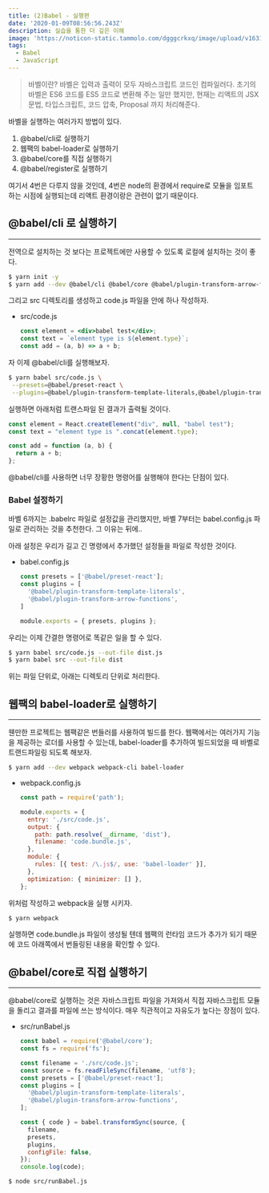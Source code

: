 ```yaml
---
title: (2)Babel - 실행편
date: '2020-01-09T08:56:56.243Z'
description: 실습을 통한 더 깊은 이해
image: 'https://noticon-static.tammolo.com/dgggcrkxq/image/upload/v1631952585/tlog/cover/babel_dqlw51.jpg'
tags:
  - Babel
  - JavaScript
---
```


> 바벨이란?
바벨은 입력과 출력이 모두 자바스크립트 코드인 컴파일러다. 초기의 바벨은 ES6 코드를 ES5 코드로 변환해 주는 일만 했지만, 현재는 리액트의 JSX 문법, 타입스크립트, 코드 압축, Proposal 까지 처리해준다.

바벨을 실행하는 여러가지 방법이 있다.

1. @babel/cli로 실행하기
2. 웹팩의 babel-loader로 실행하기
3. @babel/core를 직접 실행하기
4. @babel/register로 실행하기

여기서 4번은 다루지 않을 것인데, 4번은 node의 환경에서 require로 모듈을 임포트 하는 시점에 실행되는데 리액트 환경이랑은 관련이 없기 때문이다.

## @babel/cli 로 실행하기

---

전역으로 설치하는 것 보다는 프로젝트에만 사용할 수 있도록 로컬에 설치하는 것이 좋다.

```bash
$ yarn init -y
$ yarn add --dev @babel/cli @babel/core @babel/plugin-transform-arrow-functions @babel/plugin-transform-template-literals @babel/preset-react
```

그리고 src 디렉토리를 생성하고 code.js 파일을 안에 하나 작성하자.

- src/code.js

  ```jsx
  const element = <div>babel test</div>;
  const text = `element type is ${element.type}`;
  const add = (a, b) => a + b;
  ```

자 이제 @babel/cli를 실행해보자.

```bash
$ yarn babel src/code.js \
 --presets=@babel/preset-react \
 --plugins=@babel/plugin-transform-template-literals,@babel/plugin-transform-arrow-functions
```

실행하면 아래처럼 트랜스파일 된 결과가 출력될 것이다.

```jsx
const element = React.createElement("div", null, "babel test");
const text = "element type is ".concat(element.type);

const add = function (a, b) {
  return a + b;
};
```

 

@babel/cli를 사용하면 너무 장황한 명령어를 실행해야 한다는 단점이 있다.

### Babel 설정하기

바벨 6까지는 .babelrc 파일로 설정값을 관리했지만, 바벨 7부터는 babel.config.js 파일로 관리하는 것을 추천한다.  그 이유는 뒤에..

아래 설정은 우리가 길고 긴 명령에서 추가했던 설정들을 파일로 작성한 것이다.

- babel.config.js

  ```jsx
  const presets = ['@babel/preset-react']; 
  const plugins = [
    '@babel/plugin-transform-template-literals', 
    '@babel/plugin-transform-arrow-functions',
  ]

  module.exports = { presets, plugins };
  ```

우리는 이제 간결한 명령어로 똑같은 일을 할 수 있다.

```bash
$ yarn babel src/code.js --out-file dist.js
$ yarn babel src --out-file dist
```

위는 파일 단위로, 아래는 디렉토리 단위로 처리한다.

## 웹팩의 babel-loader로 실행하기

---

웬만한 프로젝트는 웹팩같은 번들러를 사용하여 빌드를 한다. 웹팩에서는 여러가지 기능을 제공하는 로더를 사용할 수 있는데, babel-loader를 추가하여 빌드되었을 때 바벨로 트랜드파일링 되도록 해보자.

```bash
$ yarn add --dev webpack webpack-cli babel-loader
```

- webpack.config.js

  ```jsx
  const path = require('path');

  module.exports = {
    entry: './src/code.js',
    output: {
      path: path.resolve(__dirname, 'dist'),
      filename: 'code.bundle.js',
    },
    module: {
      rules: [{ test: /\.js$/, use: 'babel-loader' }],
    },
    optimization: { minimizer: [] },
  };
  ```

위처럼 작성하고 webpack을 실행 시키자.

```bash
$ yarn webpack
```

실행하면 code.bundle.js 파일이 생성될 텐데 웹팩의 런타임 코드가 추가가 되기 때문에 코드 아래쪽에서 번들링된 내용을 확인할 수 있다.

## @babel/core로 직접 실행하기

---

@babel/core로 실행하는 것은 자바스크립트 파일을 가져와서 직접 자바스크립트 모듈을 돌리고 결과를 파일에 쓰는 방식이다. 매우 직관적이고 자유도가 높다는 장점이 있다.

- src/runBabel.js

  ```jsx
  const babel = require('@babel/core');
  const fs = require('fs');

  const filename = './src/code.js';
  const source = fs.readFileSync(filename, 'utf8');
  const presets = ['@babel/preset-react'];
  const plugins = [
    '@babel/plugin-transform-template-literals',
    '@babel/plugin-transform-arrow-functions',
  ];

  const { code } = babel.transformSync(source, {
    filename,
    presets,
    plugins,
    configFile: false,
  });
  console.log(code);
  ```

```bash
$ node src/runBabel.js
```